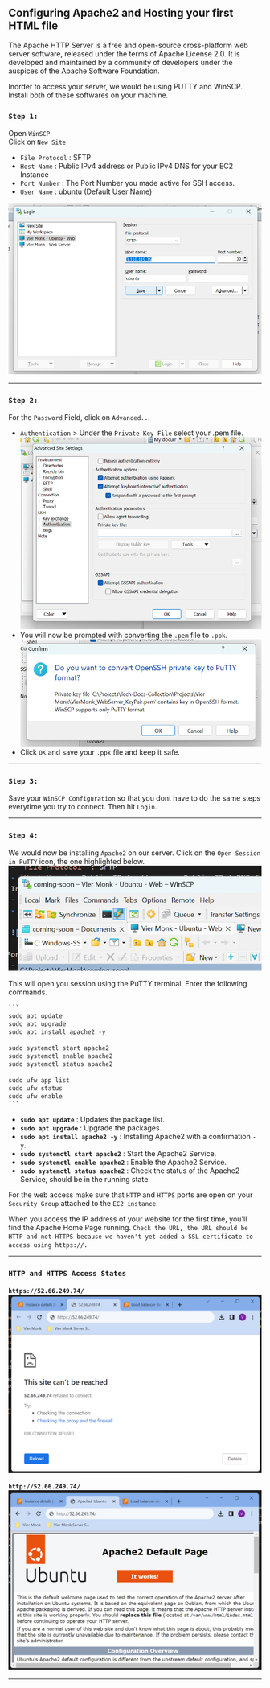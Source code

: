 ## Configuring Apache2 and Hosting your first HTML file

The Apache HTTP Server is a free and open-source cross-platform web server software, released under the terms of Apache License 2.0. It is developed and maintained by a community of developers under the auspices of the Apache Software Foundation.

Inorder to access your server, we would be using PUTTY and WinSCP. Install both of these softwares on your machine.

### **`Step 1:`**
Open `WinSCP` <br> Click on `New Site`
- `File Protocol` : SFTP
- `Host Name` : Public IPv4 address or Public IPv4 DNS for your EC2 Instance
- `Port Number` : The Port Number you made active for SSH access.
- `User Name` : ubuntu (Default User Name)

![WinSCP Configuration](./images/19.png)

---

### **`Step 2:`**
For the `Password` Field, click on `Advanced..`.
- `Authentication` > Under the `Private Key File` select your .pem file.
![WinSCP Configuration](./images/20.png)
- You will now be prompted with converting the `.pem` file to `.ppk`.
![WinSCP Configuration](./images/21.png)
- Click `OK` and save your `.ppk` file and keep it safe.

---

### **`Step 3:`**
Save your `WinSCP Configuration` so that you dont have to do the same steps everytime you try to connect. Then hit `Login`.

---

### **`Step 4:`**
We would now be installing `Apache2` on our server. Click on the `Open Session in PuTTY` icon, the one highlighted below.
![Open Session in PuTTY](./images/22.png)

This will open you session using the PuTTY terminal. Enter the following commands.

    ```
    sudo apt update
    sudo apt upgrade
    sudo apt install apache2 -y

    sudo systemctl start apache2
    sudo systemctl enable apache2
    sudo systemctl status apache2

    sudo ufw app list
    sudo ufw status
    sudo ufw enable
    ```

- **`sudo apt update`** : Updates the package list.
- **`sudo apt upgrade`** : Upgrade the packages.
- **`sudo apt install apache2 -y`** : Installing Apache2 with a confirmation `-y`.
- **`sudo systemctl start apache2`** : Start the Apache2 Service.
- **`sudo systemctl enable apache2`** : Enable the Apache2 Service.
- **`sudo systemctl status apache2`** : Check the status of the Apache2 Service, should be in the running state.

For the web access make sure that `HTTP` and `HTTPS` ports are open on your `Security Group` attached to the `EC2 instance`.

When you access the IP address of your website for the first time, you'll find the Apache Home Page running. `Check the URL, the URL should be HTTP and not HTTPS because we haven't yet added a SSL certificate to access using https://.`

---

### **`HTTP and HTTPS Access States`**

**`https://52.66.249.74/`**
![HTTPS](./images/23.png)

**`http://52.66.249.74/`**
![HTTP](./images/24.png)

---